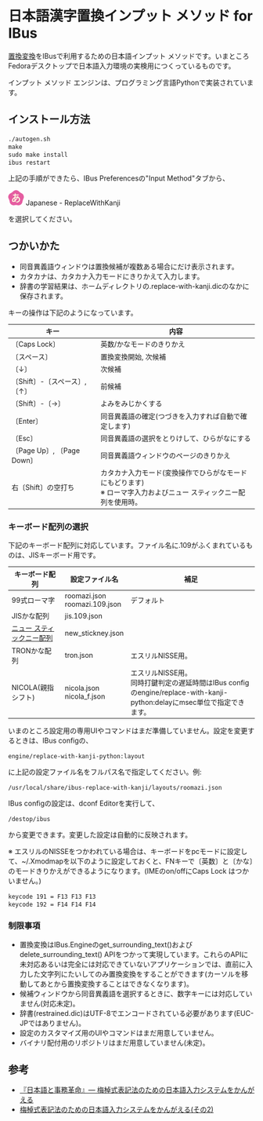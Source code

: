 # 日本語漢字置換インプット メソッド for IBus

[置換変換](https://github.com/esrille/replace-with-kanji-by-tutcode)をIBusで利用するための日本語インプット メソッドです。いまところFedoraデスクトップで日本語入力環境の実検用につくっているものです。

インプット メソッド エンジンは、プログラミング言語Pythonで実装されています。

## インストール方法

    ./autogen.sh
    make
    sudo make install
    ibus restart

上記の手順ができたら、IBus Preferencesの"Input Method"タブから、

![アイコン](icons/ibus-replace-with-kanji.png) Japanese - ReplaceWithKanji

を選択してください。

## つかいかた

* 同音異義語ウィンドウは置換候補が複数ある場合にだけ表示されます。
* カタカナは、カタカナ入力モードにきりかえて入力します。
* 辞書の学習結果は、ホームディレクトリの.replace-with-kanji.dicのなかに保存されます。

キーの操作は下記のようになっています。

キー | 内容
------------ | -------------
〔Caps Lock〕 | 英数/かなモードのきりかえ
〔スペース〕 | 置換変換開始, 次候補
〔↓〕 | 次候補
〔Shift〕-〔スペース〕, 〔↑〕 | 前候補
〔Shift〕-〔→〕 | よみをみじかくする
〔Enter〕 | 同音異義語の確定(つづきを入力すれば自動で確定します)
〔Esc〕 | 同音異義語の選択をとりけして、ひらがなにする
〔Page Up〕, 〔Page Down〕 | 同音異義語ウィンドウのページのきりかえ
右〔Shift〕の空打ち | カタカナ入力モード(変換操作でひらがなモードにもどります)<br>※ ローマ字入力およびニュー スティックニー配列を使用時。

### キーボード配列の選択

下記のキーボード配列に対応しています。ファイル名に.109がふくまれているものは、JISキーボード用です。

キーボード配列 | 設定ファイル名 | 補足
------------ | ------------- | -------------
99式ローマ字 | roomazi.json<br>roomazi.109.json | デフォルト
JISかな配列 | jis.109.json |
[ニュー スティックニー配列](https://github.com/esrille/new-stickney) | new_stickney.json |
TRONかな配列 | tron.json | エスリルNISSE用。
NICOLA(親指シフト) | nicola.json<br>nicola_f.json | エスリルNISSE用。<br>同時打鍵判定の遅延時間はIBus configのengine/replace-with-kanji-python:delayにmsec単位で指定できます。

いまのところ設定用の専用UIやコマンドはまだ準備していません。設定を変更するときは、IBus configの、

    engine/replace-with-kanji-python:layout

に上記の設定ファイル名をフルパス名で指定してください。例:

    /usr/local/share/ibus-replace-with-kanji/layouts/roomazi.json

IBus configの設定は、dconf Editorを実行して、

    /destop/ibus

から変更できます。変更した設定は自動的に反映されます。

※ エスリルのNISSEをつかわれている場合は、キーボードをpcモードに設定して、~/.Xmodmapを以下のように設定しておくと、FNキーで〔英数〕と〔かな〕のモードきりかえができるようになります。(IMEのon/offにCaps Lock はつかいません。)

    keycode 191 = F13 F13 F13
    keycode 192 = F14 F14 F14

### 制限事項

* 置換変換はIBus.Engineのget_surrounding_text()およびdelete_surrounding_text() APIをつかって実現しています。これらのAPIに未対応あるいは完全には対応できていないアプリケーションでは、直前に入力した文字列にたいしてのみ置換変換をすることができます(カーソルを移動してあとから置換変換することはできなくなります)。
* 候補ウィンドウから同音異義語を選択するときに、数字キーには対応していません(対応未定)。
* 辞書(restrained.dic)はUTF-8でエンコードされている必要があります(EUC-JPではありません)。
* 設定のカスタマイズ用のUIやコマンドはまだ用意していません。
* バイナリ配付用のリポジトリはまだ用意していません(未定)。

## 参考

* [『日本語と事務革命』— 梅棹式表記法のための日本語入力システムをかんがえる](http://shiki.esrille.com/2017/04/blog-post.html)
* [梅棹式表記法のための日本語入力システムをかんがえる(その2)](http://shiki.esrille.com/2017/04/2.html)
